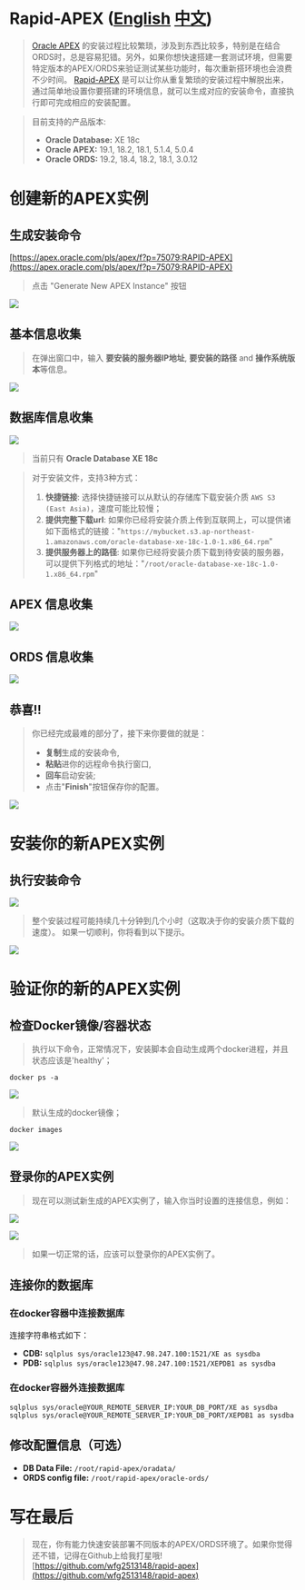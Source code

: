 # Rapid-APEX ([English](https://github.com/wfg2513148/rapid-apex) [中文](https://github.com/wfg2513148/rapid-apex/blob/master/CN.md))



> [Oracle APEX](https://apex.oracle.com/zh-cn/) 的安装过程比较繁琐，涉及到东西比较多，特别是在结合ORDS时，总是容易犯错。另外，如果你想快速搭建一套测试环境，但需要特定版本的APEX/ORDS来验证测试某些功能时，每次重新搭环境也会浪费不少时间。
> [Rapid-APEX](https://apex.oracle.com/pls/apex/f?p=75079:RAPID-APEX) 是可以让你从重复繁琐的安装过程中解脱出来，通过简单地设置你要搭建的环境信息，就可以生成对应的安装命令，直接执行即可完成相应的安装配置。

> 目前支持的产品版本:
> - **Oracle Database:** XE 18c
> - **Oracle APEX:** 19.1, 18.2, 18.1, 5.1.4, 5.0.4
> - **Oracle ORDS:** 19.2, 18.4, 18.2, 18.1, 3.0.12


# 创建新的APEX实例

## 生成安装命令

[https://apex.oracle.com/pls/apex/f?p=75079:RAPID-APEX](https://apex.oracle.com/pls/apex/f?p=75079:RAPID-APEX)

> 点击 "Generate New APEX Instance" 按钮

![](https://wangfanggang.oss-cn-shanghai.aliyuncs.com/images/20190926221241.png)

## 基本信息收集

> 在弹出窗口中，输入 **要安装的服务器IP地址**, **要安装的路径** and **操作系统版本**等信息。

![](https://wangfanggang.oss-cn-shanghai.aliyuncs.com/images/20190926222346.png)


## 数据库信息收集


![](https://wangfanggang.oss-cn-shanghai.aliyuncs.com/images/20190929131529.png)

> 当前只有 **Oracle Database XE 18c** 

> 对于安装文件，支持3种方式：
> 1. **快捷链接**: 选择快捷链接可以从默认的存储库下载安装介质 `AWS S3 (East Asia)`，速度可能比较慢；
> 2. **提供完整下载url**: 如果你已经将安装介质上传到互联网上，可以提供诸如下面格式的链接："`https://mybucket.s3.ap-northeast-1.amazonaws.com/oracle-database-xe-18c-1.0-1.x86_64.rpm`"
> 3. **提供服务器上的路径**: 如果你已经将安装介质下载到待安装的服务器，可以提供下列格式的地址："`/root/oracle-database-xe-18c-1.0-1.x86_64.rpm`"


## APEX 信息收集

![](https://wangfanggang.oss-cn-shanghai.aliyuncs.com/images/20190929131648.png)

## ORDS 信息收集

![](https://wangfanggang.oss-cn-shanghai.aliyuncs.com/images/20190929131726.png)


## 恭喜!!

> 你已经完成最难的部分了，接下来你要做的就是：
> - **复制**生成的安装命令,
> - **粘贴**进你的远程命令执行窗口,
> - **回车**启动安装;
> - 点击"**Finish**"按钮保存你的配置。 


![](https://wangfanggang.oss-cn-shanghai.aliyuncs.com/images/20190927130215.png)


# 安装你的新APEX实例

## 执行安装命令


![](https://wangfanggang.oss-cn-shanghai.aliyuncs.com/images/20190926223113.png)

> 整个安装过程可能持续几十分钟到几个小时（这取决于你的安装介质下载的速度）。 
> 如果一切顺利，你将看到以下提示。 

![](https://wangfanggang.oss-cn-shanghai.aliyuncs.com/images/20190928074719.png)

# 验证你的新的APEX实例
## 检查Docker镜像/容器状态

> 执行以下命令，正常情况下，安装脚本会自动生成两个docker进程，并且状态应该是'healthy'；

```
docker ps -a
```

![](https://wangfanggang.oss-cn-shanghai.aliyuncs.com/images/20190927130445.png)

> 默认生成的docker镜像；

```
docker images
```

![](https://wangfanggang.oss-cn-shanghai.aliyuncs.com/images/20190927130654.png)


## 登录你的APEX实例

> 现在可以测试新生成的APEX实例了，输入你当时设置的连接信息，例如：

![](https://wangfanggang.oss-cn-shanghai.aliyuncs.com/images/20190926230438.png)

![](https://wangfanggang.oss-cn-shanghai.aliyuncs.com/images/20190927124836.png)

> 如果一切正常的话，应该可以登录你的APEX实例了。

## 连接你的数据库
### 在docker容器中连接数据库

连接字符串格式如下： 

- **CDB:** `sqlplus sys/oracle123@47.98.247.100:1521/XE as sysdba`
- **PDB:** `sqlplus sys/oracle123@47.98.247.100:1521/XEPDB1 as sysdba`


### 在docker容器外连接数据库

```
sqlplus sys/oracle@YOUR_REMOTE_SERVER_IP:YOUR_DB_PORT/XE as sysdba
sqlplus sys/oracle@YOUR_REMOTE_SERVER_IP:YOUR_DB_PORT/XEPDB1 as sysdba
```


## 修改配置信息（可选）

- **DB Data File:** `/root/rapid-apex/oradata/`
- **ORDS config file:** `/root/rapid-apex/oracle-ords/`


# 写在最后

> 现在，你有能力快速安装部署不同版本的APEX/ORDS环境了。如果你觉得还不错，记得在Github上给我打星哦! [https://github.com/wfg2513148/rapid-apex](https://github.com/wfg2513148/rapid-apex)
